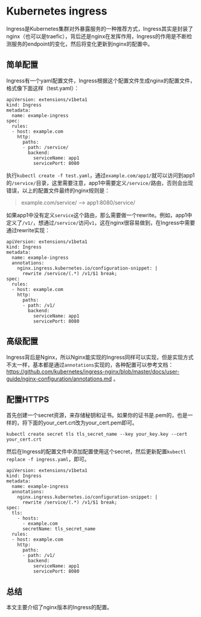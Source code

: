 # Kubernetes ingress

Ingress是Kubernetes集群对外暴露服务的一种推荐方式，Ingress其实是封装了nginx（也可以是traefic），背后还是nginx在发挥作用，Ingress的作用是不断检测服务的endpoint的变化，然后将变化更新到nginx的配置中。

## 简单配置

Ingress有一个yaml配置文件，Ingress根据这个配置文件生成nginx的配置文件，格式像下面这样（test.yaml）：

```lang=yaml
apiVersion: extensions/v1beta1
kind: Ingress
metadata:
  name: example-ingress
spec:
  rules:
  - host: example.com
    http:
      paths:
      - path: /service/
        backend:
          serviceName: app1
          servicePort: 8080
```

执行`kubectl create -f test.yaml`，通过`example.com/app1/`就可以访问到app1的`/service/`目录，这里需要注意，app1中需要定义`/service/`路由，否则会出现错误，以上的配置文件最终的nginx规则是：

> example.com/service/  -->  app1:8080/service/

如果app1中没有定义`service`这个路由，那么需要做一个rewrite。例如，app1中定义了`/v1/`，想通过`/service/`访问`v1`，这在nginx很容易做到，在Ingress中需要通过rewrite实现：

```lang=yaml
apiVersion: extensions/v1beta1
kind: Ingress
metadata:
  name: example-ingress
  annotations:
    nginx.ingress.kubernetes.io/configuration-snippet: |
      rewrite /service/(.*) /v1/$1 break;
spec:
  rules:
  - host: example.com
    http:
      paths:
      - path: /v1/
        backend:
          serviceName: app1
          servicePort: 8080
```

## 高级配置

Ingress背后是Nginx，所以Nginx能实现的Ingress同样可以实现，但是实现方式不太一样，基本都是通过`annotations`实现的，各种配置可以参考文档： <https://github.com/kubernetes/ingress-nginx/blob/master/docs/user-guide/nginx-configuration/annotations.md> 。

## 配置HTTPS

首先创建一个secret资源，来存储秘钥和证书。如果你的证书是.pem的，也是一样的，将下面的your_cert.crt改为your_cert.pem即可。

```lang=sh
kubectl create secret tls tls_secret_name --key your_key.key --cert your_cert.crt
```

然后在Ingress的配置文件中添加配置使用这个secret，然后更新配置`kubectl replace -f ingress.yaml`，即可。

```lang=yaml
apiVersion: extensions/v1beta1
kind: Ingress
metadata:
  name: example-ingress
  annotations:
    nginx.ingress.kubernetes.io/configuration-snippet: |
      rewrite /service/(.*) /v1/$1 break;
spec:
  tls:
    - hosts:
      - example.com
      secretName: tls_secret_name
  rules:
  - host: example.com
    http:
      paths:
      - path: /v1/
        backend:
          serviceName: app1
          servicePort: 8080
```

## 总结

本文主要介绍了nginx版本的Ingress的配置。